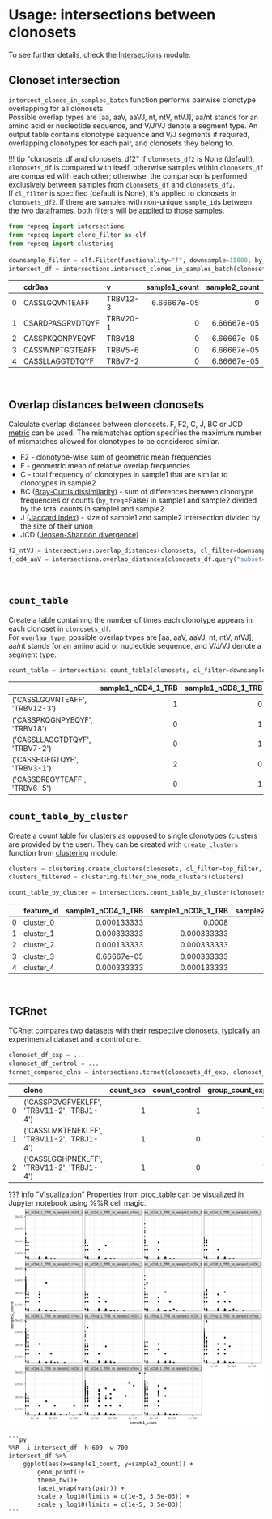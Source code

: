 # Usage: intersections between clonosets

To see further details, check the [Intersections](functions.md#intersections) module.

## Clonoset intersection

`intersect_clones_in_samples_batch` function performs pairwise clonotype overlapping for all clonosets.
<br>Possible overlap types are [aa, aaV, aaVJ, nt, ntV, ntVJ], aa/nt stands for an amino acid or nucleotide sequence, and V/J/VJ denote a segment type. 
An output table contains clonotype sequence and V/J segments if required, overlapping clonotypes for each pair, and clonosets they belong to.    

!!! tip "clonosets_df and clonosets_df2"
    If `clonosets_df2` is None (default), `clonosets_df` is compared with itself, otherwise samples within `clonosets_df` are compared with each other; otherwise, the comparison is performed exclusively between samples from `clonosets_df` and `clonosets_df2`. 
    <br>If `cl_filter` is specified (default is None), it's applied to clonosets in `clonosets_df2`. If there are samples with non-unique `sample_id`s between the two dataframes, both filters will be applied to those samples.


```py
from repseq import intersections
from repseq import clone_filter as clf
from repseq import clustering

downsample_filter = clf.Filter(functionality="f", downsample=15000, by_umi=True, seed=100)
intersect_df = intersections.intersect_clones_in_samples_batch(clonosets_df, cl_filter=downsample_filter, overlap_type="aaV", by_freq=True)
```

|    | cdr3aa           | v        |   sample1_count |   sample2_count | sample1            | sample2            | pair                                     |
|---:|:-----------------|:---------|----------------:|----------------:|:-------------------|:-------------------|:-----------------------------------------|
|  0 | CASSLGQVNTEAFF   | TRBV12-3 |     6.66667e-05 |     0           | sample1_nCD4_1_TRB | sample2_nCD4_1_TRB | sample1_nCD4_1_TRB_vs_sample2_nCD4_1_TRB |
|  1 | CSARDPASGRVDTQYF | TRBV20-1 |     0           |     6.66667e-05 | sample1_nCD4_1_TRB | sample2_nCD4_1_TRB | sample1_nCD4_1_TRB_vs_sample2_nCD4_1_TRB |
|  2 | CASSPKQGNPYEQYF  | TRBV18   |     0           |     6.66667e-05 | sample1_nCD4_1_TRB | sample2_nCD4_1_TRB | sample1_nCD4_1_TRB_vs_sample2_nCD4_1_TRB |
|  3 | CASSWNPTGGTEAFF  | TRBV5-6  |     0           |     6.66667e-05 | sample1_nCD4_1_TRB | sample2_nCD4_1_TRB | sample1_nCD4_1_TRB_vs_sample2_nCD4_1_TRB |
|  4 | CASSLLAGGTDTQYF  | TRBV7-2  |     0           |     6.66667e-05 | sample1_nCD4_1_TRB | sample2_nCD4_1_TRB | sample1_nCD4_1_TRB_vs_sample2_nCD4_1_TRB |

<br>

## Overlap distances between clonosets

Calculate overlap distances between clonosets. F, F2, C, J, BC or JCD [metric](https://mixcr.com/mixcr/reference/mixcr-postanalysis/?h=pairwise#pairwise-distance-metrics) can be used. The mismatches option specifies the maximum number of mismatches allowed for clonotypes to be considered similar. 

* F2 - clonotype-wise sum of geometric mean frequencies
* F -  geometric mean of relative overlap frequencies
* C - total frequency of clonotypes in sample1 that are similar to clonotypes in sample2
* BC ([Bray-Curtis dissimilarity](https://en.wikipedia.org/wiki/Bray%E2%80%93Curtis_dissimilarity)) - sum of differences between clonotype frequencies or counts (`by_freq`=False) in sample1 and sample2 divided by the total counts in sample1 and sample2  
* J ([Jaccard index](https://en.wikipedia.org/wiki/Jaccard_index)) - size of sample1 and sample2 intersection divided by the size of their union
* JCD ([Jensen-Shannon divergence](https://en.wikipedia.org/wiki/Jensen%E2%80%93Shannon_divergence))

```py
f2_ntVJ = intersections.overlap_distances(clonosets, cl_filter=downsample_filter, overlap_type="ntVJ", mismatches=0, metric="F2")
f_cd4_aaV = intersections.overlap_distances(clonosets_df.query("subset=='nCD4'"), cl_filter=downsample_filter, overlap_type="aaV", mismatches=0, metric="F")
```

<br>

## `count_table`

Create a table containing the number of times each clonotype appears in each clonoset in `clonosets_df`. 
<br>For `overlap_type`, possible overlap types are [aa, aaV, aaVJ, nt, ntV, ntVJ], aa/nt stands for an amino acid or nucleotide sequence, and V/J/VJ denote a segment type. 

```py
count_table = intersections.count_table(clonosets, cl_filter=downsample_filter, overlap_type="aaV", mismatches=0)
```

|                                |   sample1_nCD4_1_TRB |   sample1_nCD8_1_TRB |   sample1_nTreg_1_TRB |   sample2_nCD4_1_TRB |   sample2_nCD8_1_TRB |   sample2_nTreg_1_TRB |
|:-------------------------------|---------------------:|---------------------:|----------------------:|---------------------:|---------------------:|----------------------:|
| ('CASSLGQVNTEAFF', 'TRBV12-3') |                    1 |                    0 |                     0 |                    0 |                    0 |                     0 |
| ('CASSPKQGNPYEQYF', 'TRBV18')  |                    0 |                    1 |                     0 |                    0 |                    0 |                     0 |
| ('CASSLLAGGTDTQYF', 'TRBV7-2') |                    0 |                    1 |                     0 |                    1 |                    1 |                     0 |
| ('CASSHGEGTQYF', 'TRBV3-1')    |                    2 |                    0 |                     0 |                    0 |                    0 |                     0 |
| ('CASSDREGYTEAFF', 'TRBV6-5')  |                    0 |                    1 |                     0 |                    0 |                    0 |                     0 |


## `count_table_by_cluster`

Create a count table for clusters as opposed to single clonotypes (clusters are provided by the user). They can be created with `create_clusters` function from [clustering](functions.md#clustering) module. 

```py
clusters = clustering.create_clusters(clonosets, cl_filter=top_filter, mismatches=1, overlap_type="aaV", igh=False, tcrdist_radius=None, count_by_freq=True)
clusters_filtered = clustering.filter_one_node_clusters(clusters)
```

```py
count_table_by_cluster = intersections.count_table_by_cluster(clonosets_df, clusters_list, cl_filter=downsample_filter, overlap_type="aaV", mismatches=1)
```

|    | feature_id   |   sample1_nCD4_1_TRB |   sample1_nCD8_1_TRB |   sample2_nCD4_1_TRB |   sample2_nCD8_1_TRB |
|---:|:-------------|---------------------:|---------------------:|---------------------:|---------------------:|
|  0 | cluster_0    |          0.000133333 |          0.0008      |          0.000866667 |          0.0014      |
|  1 | cluster_1    |          0.000333333 |          0.000333333 |          0.000666667 |          0.000866667 |
|  2 | cluster_2    |          0.000133333 |          0.000333333 |          0.000666667 |          0.000666667 |
|  3 | cluster_3    |          6.66667e-05 |          0.000333333 |          0.0008      |          0.0008      |
|  4 | cluster_4    |          0.000333333 |          0.000133333 |          0.00106667  |          6.66667e-05 |

<br>

## TCRnet

TCRnet compares two datasets with their respective clonosets, typically an experimental dataset and a control one. 

```py
clonoset_df_exp = ...
clonoset_df_control = ...
tcrnet_compared_clns = intersections.tcrnet(clonosets_df_exp, clonoset_df_control, cl_filter=downsampling, overlap_type="aaVJ", mismatches=1)
``` 

|    | clone                                      |   count_exp |   count_control |   group_count_exp |   group_count_control |    fold |   p_value_b |   p_value_p |   p_value_b_adj |   p_value_p_adj |   log10_b_adj |   log10_p_adj |   log2_fc |
|---:|:-------------------------------------------|------------:|----------------:|------------------:|----------------------:|--------:|------------:|------------:|----------------:|----------------:|--------------:|--------------:|----------:|
|  0 | ('CASSPGVGFVEKLFF', 'TRBV11-2', 'TRBJ1-4') |           1 |               1 |                 7 |                    29 | 4.14286 |    0.211254 |     0.20811 |        0.250473 |        0.247205 |      0.601239 |      0.606943 |   2.05063 |
|  1 | ('CASSLMKTENEKLFF', 'TRBV11-2', 'TRBJ1-4') |           1 |               0 |                 7 |                    29 | 8.28571 |    0        |     0       |        0        |        0        |    inf        |    inf        |   3.05063 |
|  2 | ('CASSLGGHPNEKLFF', 'TRBV11-2', 'TRBJ1-4') |           1 |               0 |                 7 |                    29 | 8.28571 |    0        |     0       |        0        |        0        |    inf        |    inf        |   3.05063 |



??? info "Visualization"
    Properties from proc_table can be visualized in Jupyter notebook using %%R cell magic. 
    ![intersections](images_docs/intersections_table.png)
    
    ```py
    %%R -i intersect_df -h 600 -w 700
    intersect_df %>% 
        ggplot(aes(x=sample1_count, y=sample2_count)) +
            geom_point()+
            theme_bw()+
            facet_wrap(vars(pair)) +
            scale_x_log10(limits = c(1e-5, 3.5e-03)) +
            scale_y_log10(limits = c(1e-5, 3.5e-03))
    ```
